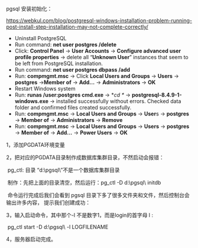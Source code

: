 pgsql 安装初始化：

<https://webkul.com/blog/postgresql-windows-installation-problem-running-post-install-step-installation-may-not-complete-correctly/>

- Uninstall PostgreSQL
- Run command: **net user postgres /delete**
- Click: **Control Panel** -> **User Accounts** -> **Configure advanced user profile properties** -> delete all “**Unknown User**” instances that seem to be left from PostgreSQL installation.
- Run command: **net user postgres dbpass /add**
- Run: **compmgmt.msc** -> Click **Local Users and Groups** -> **Users** -> **postgres** ->**Member of** -> **Add…** -> **Administrators** -> **OK** 
- Restart Windows system
- Run: **runas /user:postgres cmd.exe** -> **cd \** -> **postgresql-8.4.9-1-windows.exe** -> installed successfully without errors. Checked data folder and confirmed files created successfully.
- Run: **compmgmt.msc** -> **Local Users and Groups** -> **User**s -> **postgres** -> **Member of** -> **Administrators** -> **Remove**
- Run: **compmgmt.msc** -> **Local Users and Groups** -> **Users** -> **postgres** -> **Member of** -> **Add…** -> **Power Users** -> **OK**

1，添加PGDATA环境变量

2，把对应的PGDATA目录制作成数据库集群目录，不然启动会报错：

​	pg_ctl: 目录 “d:\pgsql\”不是一个数据库集群目录

​	制作：先把上面的目录清空，然后运行：pg_ctl -D d:\pgsql\ initdb

​	命令运行完成后我们会看到 pgsql 目录下多了很多文件夹和文件，然后控制台会输出许多内容，	提示我们创建成功：

3，输入启动命令，其中那个-l 不是数字1，而是login的首字母 l :

​	pg_ctl start -D d:\pgsql\ -l LOGFILENAME

4，服务器启动完成。



